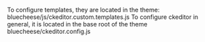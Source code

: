 To configure templates, they are located in the theme: bluecheese/js/ckeditor.custom.templates.js
To configure ckeditor in general, it is located in the base root of the theme bluecheese/ckeditor.config.js